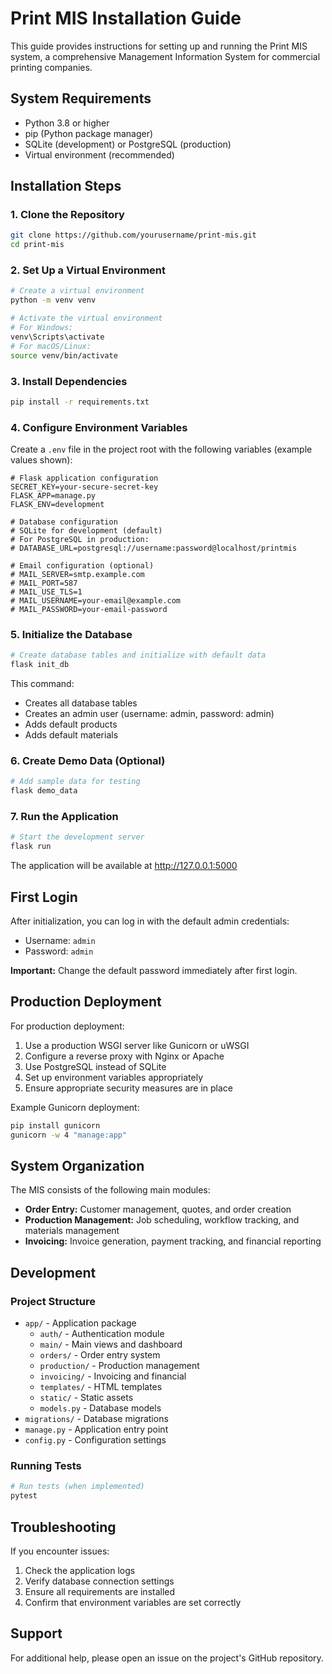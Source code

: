 # Print MIS Installation Guide

This guide provides instructions for setting up and running the Print MIS system, a comprehensive Management Information System for commercial printing companies.

## System Requirements

- Python 3.8 or higher
- pip (Python package manager)
- SQLite (development) or PostgreSQL (production)
- Virtual environment (recommended)

## Installation Steps

### 1. Clone the Repository

```bash
git clone https://github.com/yourusername/print-mis.git
cd print-mis
```

### 2. Set Up a Virtual Environment

```bash
# Create a virtual environment
python -m venv venv

# Activate the virtual environment
# For Windows:
venv\Scripts\activate
# For macOS/Linux:
source venv/bin/activate
```

### 3. Install Dependencies

```bash
pip install -r requirements.txt
```

### 4. Configure Environment Variables

Create a `.env` file in the project root with the following variables (example values shown):

```
# Flask application configuration
SECRET_KEY=your-secure-secret-key
FLASK_APP=manage.py
FLASK_ENV=development

# Database configuration
# SQLite for development (default)
# For PostgreSQL in production:
# DATABASE_URL=postgresql://username:password@localhost/printmis

# Email configuration (optional)
# MAIL_SERVER=smtp.example.com
# MAIL_PORT=587
# MAIL_USE_TLS=1
# MAIL_USERNAME=your-email@example.com
# MAIL_PASSWORD=your-email-password
```

### 5. Initialize the Database

```bash
# Create database tables and initialize with default data
flask init_db
```

This command:
- Creates all database tables
- Creates an admin user (username: admin, password: admin)
- Adds default products
- Adds default materials

### 6. Create Demo Data (Optional)

```bash
# Add sample data for testing
flask demo_data
```

### 7. Run the Application

```bash
# Start the development server
flask run
```

The application will be available at http://127.0.0.1:5000

## First Login

After initialization, you can log in with the default admin credentials:

- Username: `admin`
- Password: `admin`

**Important:** Change the default password immediately after first login.

## Production Deployment

For production deployment:

1. Use a production WSGI server like Gunicorn or uWSGI
2. Configure a reverse proxy with Nginx or Apache
3. Use PostgreSQL instead of SQLite
4. Set up environment variables appropriately
5. Ensure appropriate security measures are in place

Example Gunicorn deployment:

```bash
pip install gunicorn
gunicorn -w 4 "manage:app"
```

## System Organization

The MIS consists of the following main modules:

- **Order Entry:** Customer management, quotes, and order creation
- **Production Management:** Job scheduling, workflow tracking, and materials management
- **Invoicing:** Invoice generation, payment tracking, and financial reporting

## Development

### Project Structure

- `app/` - Application package
  - `auth/` - Authentication module
  - `main/` - Main views and dashboard
  - `orders/` - Order entry system
  - `production/` - Production management
  - `invoicing/` - Invoicing and financial
  - `templates/` - HTML templates
  - `static/` - Static assets
  - `models.py` - Database models
- `migrations/` - Database migrations
- `manage.py` - Application entry point
- `config.py` - Configuration settings

### Running Tests

```bash
# Run tests (when implemented)
pytest
```

## Troubleshooting

If you encounter issues:

1. Check the application logs
2. Verify database connection settings
3. Ensure all requirements are installed
4. Confirm that environment variables are set correctly

## Support

For additional help, please open an issue on the project's GitHub repository.
